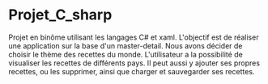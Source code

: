 # Projet_C_sharp
Projet en binôme utilisant les langages C# et xaml. L'objectif est de réaliser une application sur la base d'un master-detail. Nous avons décider de choisir le thème des recettes du monde. L'utilisateur a la possibilité de visualiser les recettes de différents pays. Il peut aussi y ajouter ses propres recettes, ou les supprimer, ainsi que charger et sauvegarder ses recettes.
